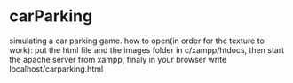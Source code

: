 # carParking
simulating a car parking game.
how to open(in order for the texture to work): put the html file and the images folder in c/xampp/htdocs, then start the apache server from xampp, finaly in your browser write localhost/carparking.html
